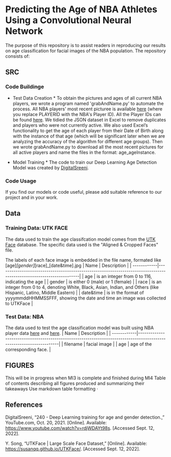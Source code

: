 # Predicting the Age of NBA Athletes Using a Convolutional Neural Network

The purpose of this repository is to assist readers in reproducing our results on age classification for facial images of the NBA population. The repository consists of:

## SRC
### Code Buildinge

* Test Data Creation * 
To obtain the pictures and ages of all current NBA players, we wrote a program named 'grabAndName.py' to automate the process. All NBA players' most recent picturee is available [here](https://ak-static.cms.nba.com/wp-content/uploads/headshots/nba/latest/260x190/PLAYERID.png) (where you replace PLAYERID with the NBA's Player ID). All the Player IDs can be found [here](http://data.nba.net/data/10s/prod/v1/2019/players.json). We tidied the JSON dataset in Excel to remove duplicates and players who were not currently active. We also used Excel’s functionality to get the age of each player from their Date of Birth along with the instance of that age (which will be significant later when we are analyzing the accuracy of the algorithm for different age groups). Then we wrote grabAndName.py to download all the most recent pictures for all active players and name the files in the format: age_ageInstance.

* Model Training * 
The code to train our Deep Learning Age Detection Model was created by [DigitalSreeni](https://www.youtube.com/watch?v=rdjWDAYt98s). 

### Code Usage
If you find our models or code useful, please add suitable reference to our project and in your work.

## Data 
### Training Data: UTK FACE
The data used to train the age classifcation model comes from the [UTK Face](https://susanqq.github.io/UTKFace/) database. The specific data used is the "Aligned & Cropped Faces" file. 

The labels of each face image is embedded in the file name, formated like [age]_[gender]_[race]_[date&time].jpg
| Name        | Description                                                                                                         |
| ------------|---------------------------------------------------------------------------------------------------------------------|
| age         | is an integer from 0 to 116, indicating the age                                                                     | 
| gender      | is either 0 (male) or 1 (female)                                                                                    | 
| race        | is an integer from 0 to 4, denoting White, Black, Asian, Indian, and Others (like Hispanic, Latino, Middle Eastern) |
| date&time   | is in the format of yyyymmddHHMMSSFFF, showing the date and time an image was collected to UTKFace                  |


### Test Data: NBA 
The data used to test the age classification model was built using NBA player data [here](https://ak-static.cms.nba.com/wp-content/uploads/headshots/nba/latest/260x190/PLAYERID.png) and [here](http://data.nba.net/data/10s/prod/v1/2019/players.json).
| Name        | Description                                                                                                         |
| ------------|---------------------------------------------------------------------------------------------------------------------|
| filename    | facial image                                                                                                        | 
| age         | age of the corresponding face.                                                                                      | 

## FIGURES 
This will be in progress when MI3 is complete and finished during MI4 
Table of contents describing all figures produced and summarizing their takeaways
Use markdown table formatting · 

## References 
DigitalSreeni, “240 - Deep Learning training for age and gender detection.,” YouTube.com, Oct. 20, 2021. [Online]. Available: https://www.youtube.com/watch?v=rdjWDAYt98s. [Accessed Sept. 12, 2022].

Y. Song, “UTKFace | Large Scale Face Dataset,” [Online]. Available: https://susanqq.github.io/UTKFace/. [Accessed Sept. 12, 2022].

